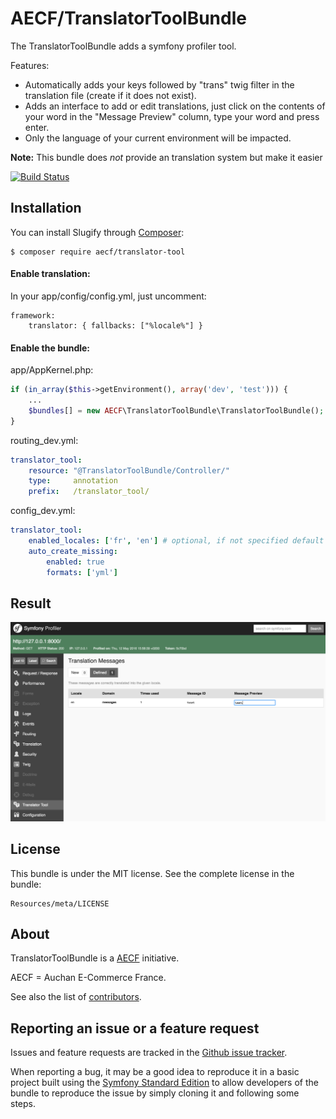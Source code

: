 AECF/TranslatorToolBundle
=============

The TranslatorToolBundle adds a symfony profiler tool.

Features:

- Automatically adds your keys followed by "trans" twig filter in the translation file (create if it does not exist).
- Adds an interface to add or edit translations, just click on the contents of your word in the "Message Preview" column, type your word and press enter.
- Only the language of your current environment will be impacted.

**Note:** This bundle does *not* provide an translation system but make it easier

[![Build Status](https://travis-ci.org/Aecf/TranslatorToolBundle.svg?branch=master)](https://travis-ci.org/Aecf/TranslatorToolBundle)

Installation
------------

You can install Slugify through [Composer](https://getcomposer.org):

```shell
$ composer require aecf/translator-tool
```

#### Enable translation:
In your app/config/config.yml, just uncomment:

    framework:
        translator: { fallbacks: ["%locale%"] }

#### Enable the bundle:

app/AppKernel.php:

```php
if (in_array($this->getEnvironment(), array('dev', 'test'))) {
    ...
    $bundles[] = new AECF\TranslatorToolBundle\TranslatorToolBundle();
}
```

routing_dev.yml:

```yml
translator_tool:
    resource: "@TranslatorToolBundle/Controller/"
    type:     annotation
    prefix:   /translator_tool/
```

config_dev.yml:

```yml
translator_tool:
    enabled_locales: ['fr', 'en'] # optional, if not specified default value is parameter "locale"
    auto_create_missing:
        enabled: true
        formats: ['yml']
```

Result
------

![TranslatorTool Profiler](Resources/doc/profiler.png)

License
-------

This bundle is under the MIT license. See the complete license in the bundle:

    Resources/meta/LICENSE

About
-----

TranslatorToolBundle is a [AECF](https://github.com/Aecf) initiative.

AECF = Auchan E-Commerce France.

See also the list of [contributors](https://github.com/Aecf/TranslatorToolBundle/contributors).

Reporting an issue or a feature request
---------------------------------------

Issues and feature requests are tracked in the [Github issue tracker](https://github.com/Aecf/TranslatorToolBundle/issues).

When reporting a bug, it may be a good idea to reproduce it in a basic project
built using the [Symfony Standard Edition](https://github.com/symfony/symfony-standard)
to allow developers of the bundle to reproduce the issue by simply cloning it
and following some steps.
